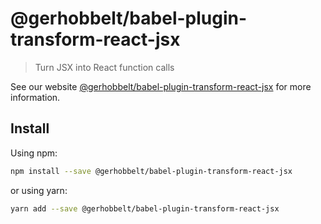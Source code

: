 # @gerhobbelt/babel-plugin-transform-react-jsx

> Turn JSX into React function calls

See our website [@gerhobbelt/babel-plugin-transform-react-jsx](https://new.babeljs.io/docs/en/next/babel-plugin-transform-react-jsx.html) for more information.

## Install

Using npm:

```sh
npm install --save @gerhobbelt/babel-plugin-transform-react-jsx
```

or using yarn:

```sh
yarn add --save @gerhobbelt/babel-plugin-transform-react-jsx
```
